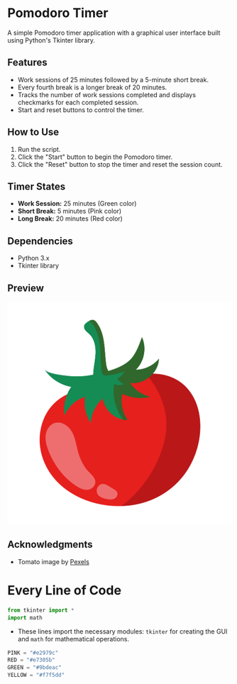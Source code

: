 
# Pomodoro Timer

A simple Pomodoro timer application with a graphical user interface built using Python's Tkinter library.

## Features
- Work sessions of 25 minutes followed by a 5-minute short break.
- Every fourth break is a longer break of 20 minutes.
- Tracks the number of work sessions completed and displays checkmarks for each completed session.
- Start and reset buttons to control the timer.


## How to Use
1. Run the script.
2. Click the "Start" button to begin the Pomodoro timer.
3. Click the "Reset" button to stop the timer and reset the session count.

## Timer States
- **Work Session:** 25 minutes (Green color)
- **Short Break:** 5 minutes (Pink color)
- **Long Break:** 20 minutes (Red color)

## Dependencies
- Python 3.x
- Tkinter library

## Preview
![Pomodoro Timer](Tomato.jpg)

## Acknowledgments
- Tomato image by [Pexels](https://www.pexels.com/photo/red-tomato-fruit-on-brown-tree-wooden-branch-190615/)




# Every Line of Code

```python
from tkinter import *
import math
```
- These lines import the necessary modules: `tkinter` for creating the GUI and `math` for mathematical operations.

```python
PINK = "#e2979c"
RED = "#e7305b"
GREEN = "#9bdeac"
YELLOW = "#f7f5dd"
```

